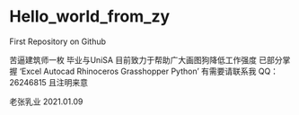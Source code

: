 # Hello_world_from_zy
First Repository on Github

苦逼建筑师一枚 毕业与UniSA 目前致力于帮助广大画图狗降低工作强度 已部分掌握 ‘Excel Autocad Rhinoceros Grasshopper Python’ 有需要请联系我 QQ：26246815 且注明来意

老张乳业
2021.01.09
